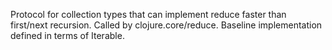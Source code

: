   Protocol for collection types that can implement reduce faster than
  first/next recursion. Called by clojure.core/reduce. Baseline
  implementation defined in terms of Iterable.